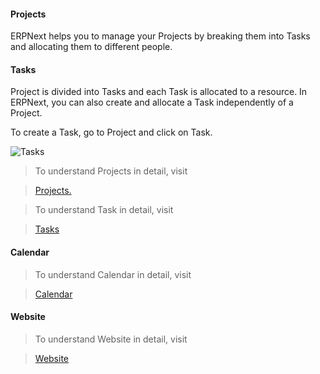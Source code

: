 #### Projects

ERPNext helps you to manage your Projects by breaking them into Tasks and
allocating them to different people.

  

#### Tasks

Project is divided into Tasks and each Task is allocated to a resource. In
ERPNext, you can also create and allocate a Task independently of a Project.

To create a Task, go to Project and click on Task.

![Tasks](assets/frappe_io/images/erpnext/fifthdaysetup-tasks.png)

> To understand Projects in detail, visit

>

> [Projects.](introduction-to-projects)

>

> To understand Task in detail, visit

>

> [Tasks](tasks)

  

#### Calendar

> To understand Calendar in detail, visit

>

> [Calendar](calendar)

  

#### Website

> To understand Website in detail, visit

>

> [Website](setting-up-your-website-webshop)

